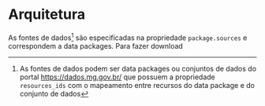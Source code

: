 # Arquitetura

As fontes de dados[^20230425T102524] são especificadas na propriedade `package.sources` e correspondem a data packages. Para fazer download 


[^20230425T102524]: As fontes de dados podem ser data packages ou conjuntos de dados do portal https://dados.mg.gov.br/ que possuem a propriedade `resources_ids` com o mapeamento entre recursos do data package e do conjunto de dados